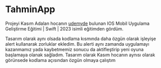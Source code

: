 # TahminApp
Projeyi Kasım Adalan hocanın [udemyde](https://www.udemy.com/course/ios-mobil-uygulama-gelistirme-egitimi-swift) bulunan IOS Mobil Uygulama Geliştirme Eğitimi | Swift | 2023 isimli eğitimden gördüm.

Tasarım olarak aynı olsada kodlama kısmında daha özgün olarak işleyişe alert kullanarak zorluklar ekledim. Bu alerti aynı zamanda uygulamayı kazanmamız yada kaybetmemiz sonucu da aktifleştirip yeni oyuna başlamaya olanak sağladım.
Tasarım olarak Kasım hocanın aynısı olarak görünsede kodlama açısından özgün olmaya çalıştım
